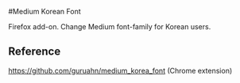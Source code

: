 #Medium Korean Font

Firefox add-on.
Change Medium font-family for Korean users.

## Reference
https://github.com/guruahn/medium_korea_font (Chrome extension)
